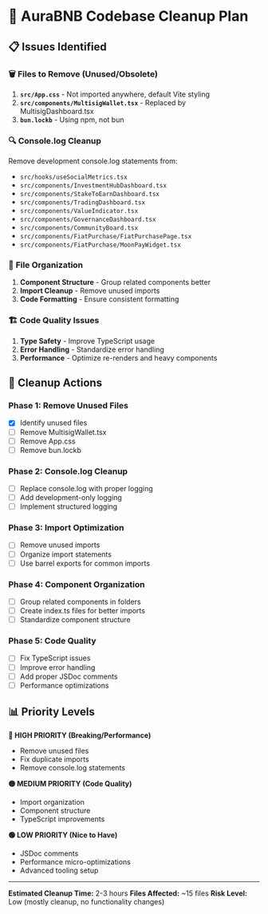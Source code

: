 # 🧹 AuraBNB Codebase Cleanup Plan

## 📋 **Issues Identified**

### 🗑️ **Files to Remove (Unused/Obsolete)**
1. **`src/App.css`** - Not imported anywhere, default Vite styling
2. **`src/components/MultisigWallet.tsx`** - Replaced by MultisigDashboard.tsx
3. **`bun.lockb`** - Using npm, not bun

### 🔍 **Console.log Cleanup**
Remove development console.log statements from:
- `src/hooks/useSocialMetrics.tsx`
- `src/components/InvestmentHubDashboard.tsx`
- `src/components/StakeToEarnDashboard.tsx`
- `src/components/TradingDashboard.tsx`
- `src/components/ValueIndicator.tsx`
- `src/components/GovernanceDashboard.tsx`
- `src/components/CommunityBoard.tsx`
- `src/components/FiatPurchase/FiatPurchasePage.tsx`
- `src/components/FiatPurchase/MoonPayWidget.tsx`

### 📁 **File Organization**
1. **Component Structure** - Group related components better
2. **Import Cleanup** - Remove unused imports
3. **Code Formatting** - Ensure consistent formatting

### 🏗️ **Code Quality Issues**
1. **Type Safety** - Improve TypeScript usage
2. **Error Handling** - Standardize error handling
3. **Performance** - Optimize re-renders and heavy components

## 🎯 **Cleanup Actions**

### Phase 1: Remove Unused Files
- [x] Identify unused files
- [ ] Remove MultisigWallet.tsx
- [ ] Remove App.css
- [ ] Remove bun.lockb

### Phase 2: Console.log Cleanup
- [ ] Replace console.log with proper logging
- [ ] Add development-only logging
- [ ] Implement structured logging

### Phase 3: Import Optimization
- [ ] Remove unused imports
- [ ] Organize import statements
- [ ] Use barrel exports for common imports

### Phase 4: Component Organization
- [ ] Group related components in folders
- [ ] Create index.ts files for better imports
- [ ] Standardize component structure

### Phase 5: Code Quality
- [ ] Fix TypeScript issues
- [ ] Improve error handling
- [ ] Add proper JSDoc comments
- [ ] Performance optimizations

## 📊 **Priority Levels**

**🔴 HIGH PRIORITY (Breaking/Performance)**
- Remove unused files
- Fix duplicate imports
- Remove console.log statements

**🟡 MEDIUM PRIORITY (Code Quality)**
- Import organization
- Component structure
- TypeScript improvements

**🟢 LOW PRIORITY (Nice to Have)**
- JSDoc comments
- Performance micro-optimizations
- Advanced tooling setup

---

**Estimated Cleanup Time:** 2-3 hours
**Files Affected:** ~15 files
**Risk Level:** Low (mostly cleanup, no functionality changes) 